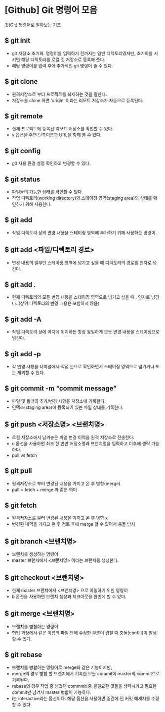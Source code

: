 # [Github] Git 명령어 모음

깃(Git) 명령어로 알아보는 기초

## $ git init
   - git 저장소 초기화. 명령어를 입력하기 전까지는 일반 디렉토리였지만, 초기화를 시키면 해당 디렉토리를 로컬 깃 저장소로 등록해 준다.
   - 해당 명령어를 입력 후에 추가적인 git 명령어 줄 수 있다.
## $ git clone 
   - 원격저장소로 부터 프로젝트를 복제하는 것을 말한다.
   - 저장소를 clone 하면 ‘origin’ 이라는 리모트 저장소가 자동으로 등록된다.
## $ git remote
   - 현재 프로젝트에 등록된 리모트 저장소를 확인할 수 있다.
   - v 옵션을 주면 단축이름과 URL을 함께 볼 수 있다.
## $ git config
   - git 사용 환경 설정 확인하고 변경할 수 있다.
## $ git status
   - 파일들의 가능한 상태를 확인할 수 있다.
   - 작업 디렉토리(working directory)와 스테이징 영역(staging area)의 상태를 확인하기 위해 사용한다.
## $ git add
   - 작업 디렉토리 상의 변경 내용을 스테이징 영역에 추가하기 위해 사용하는 명령어.
## $ git add <파일/디렉토리 경로>
   - 변경 내용의 일부만 스테이징 영역에 넘기고 싶을 때 디렉토리의 경로를 인자로 넘긴다.

## $ git add .

   - 현재 디렉토리의 모든 변경 내용을 스테이징 영역으로 넘기고 싶을 때 . 인자로 넘긴다. (상위 디렉토리의 변경 내용은 포함하지 않음)

## $ git add -A

   - 작업 디렉토리 상에 어디에 위치하든 항상 동일하게 모든 변경 내용을 스테이징으로 넘긴다.

## $ git add -p

   - 각 변경 사항을 터미널에서 직접 눈으로 확인하면서 스테이징 영역으로 넘기거나 또는 제외할 수 있다.

## $ git commit -m “commit message”
   - 파일 및 폴더의 추가/변경 사항을 저장소에 기록한다.
   - 인덱스(staging area)에 등록되어 있는 파일 상태를 기록한다.
## $ git push <저장소명> <브랜치명>
   - 로컬 저장소에서 남겨놓은 파일 변경 이력을 원격 저장소로 전송한다.
   - u 옵션을 사용하면 최초 한 번만 저장소명과 브랜치명을 입력하고 이후에 생략 가능하다.
   - pull vs fetch
## $ git pull
   - 원격저장소로 부터 변경된 내용을 가지고 온 후 병합(merge)
   - pull = fetch + merge 와 같은 의미
## $ git fetch
   - 원격저장소로 부터 변경된 내용을 가지고 온 후 병합 x
   - 변경된 내역을 가지고 온 후 검토 후에 merge 할 수 있어서 충돌 방지
## $ git branch <브랜치명>
   - 브랜치를 생성하는 명령어
   - master 브랜치에서 <브랜치명> 이라는 브랜치를 생성한다.
## $ git checkout <브랜치명>
   - 현재 master 브랜치에서 <브랜치명> 으로 이동하기 위한 명령어
   - b 옵션을 사용하면 브랜치 생성과 체크아웃을 한번에 할 수 있다.
## $ git merge <브랜치명>
   - 브랜치를 병합하는 명령어
   - 협업 과정에서 같은 이름의 파일 안에 수정한 부분이 겹칠 때 충돌(conflit)이 발생 할 수 있다.
## $ git rebase
   - 브랜치를 병합하는 명령어로 merge와 같은 기능이지만,
   - merge의 경우 병합 할 브랜치에서 기록한 모든 commit이 master의 commit으로 기록된다.
   - rebase의 경우 작업 중 남겼던 commmit 중 불필요한 것들을 생략시키고 필요한 commit만 남겨서 master 병합이 가능하다.
   - i는 interactive라는 옵션이다. 해당 옵션을 사용하면 중간에 낀 커밋 메세지를 수정할 수 있다.
